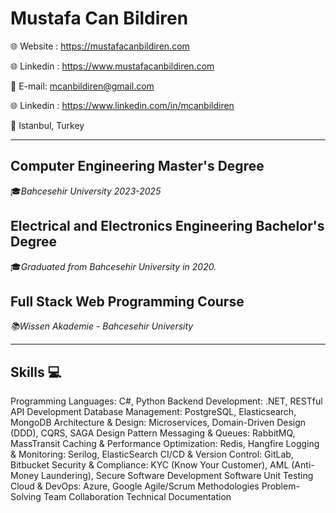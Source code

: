 # **Mustafa Can Bildiren**

🌐 Website :  https://mustafacanbildiren.com

🌐 Linkedin :  https://www.mustafacanbildiren.com

📧 E-mail:  <mcanbildiren@gmail.com>

🌐 Linkedin :  https://www.linkedin.com/in/mcanbildiren

📍 Istanbul, Turkey

---

## Computer Engineering Master's Degree
🎓*Bahcesehir University 2023-2025*

## Electrical and Electronics Engineering Bachelor's Degree
🎓*Graduated from Bahcesehir University in 2020.*

## Full Stack Web Programming Course
*📚Wissen Akademie - Bahcesehir University*

---

## Skills 💻

Programming Languages: C#, Python
Backend Development: .NET, RESTful API Development
Database Management: PostgreSQL, Elasticsearch, MongoDB
Architecture & Design: Microservices, Domain-Driven Design (DDD), CQRS, SAGA Design Pattern
Messaging & Queues: RabbitMQ, MassTransit
Caching & Performance Optimization: Redis, Hangfire
Logging & Monitoring: Serilog, ElasticSearch
CI/CD & Version Control: GitLab, Bitbucket
Security & Compliance: KYC (Know Your Customer), AML (Anti-Money Laundering), Secure Software Development
Software Unit Testing
Cloud & DevOps: Azure, Google
Agile/Scrum Methodologies
Problem-Solving
Team Collaboration
Technical Documentation
